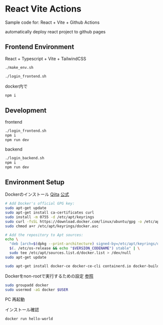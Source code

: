 # React Vite Actions

Sample code for:
React + Vite + Github Actions

automatically deploy react project to github pages

## Frontend Environment
React + Typescript + Vite + TailwindCSS

```bash
./make_env.sh
```

```bash
./login_frontend.sh
```
docker内で
```bash
npm i
```

## Development
frontend
```bash
./login_frontend.sh
npm i
npm run dev
```

backend
```bash
./login_backend.sh
npm i
npm run dev
```

## Environment Setup

Dockerのインストール
[Qiita](https://qiita.com/yoshiyasu1111/items/17d9d928ceebb1f1d26d)
[公式](https://docs.docker.com/engine/install/ubuntu/)

```bash
# Add Docker's official GPG key:
sudo apt-get update
sudo apt-get install ca-certificates curl
sudo install -m 0755 -d /etc/apt/keyrings
sudo curl -fsSL https://download.docker.com/linux/ubuntu/gpg -o /etc/apt/keyrings/docker.asc
sudo chmod a+r /etc/apt/keyrings/docker.asc

# Add the repository to Apt sources:
echo \
  "deb [arch=$(dpkg --print-architecture) signed-by=/etc/apt/keyrings/docker.asc] https://download.docker.com/linux/ubuntu \
  $(. /etc/os-release && echo "$VERSION_CODENAME") stable" | \
  sudo tee /etc/apt/sources.list.d/docker.list > /dev/null
sudo apt-get update
```

```bash
sudo apt-get install docker-ce docker-ce-cli containerd.io docker-buildx-plugin docker-compose-plugin
```

Dockerをnon-rootで実行するための設定 [参照](https://docs.docker.com/engine/install/linux-postinstall/)

```bash
sudo groupadd docker
sudo usermod -aG docker $USER
```
PC 再起動

インストール確認
```bash
docker run hello-world
```

